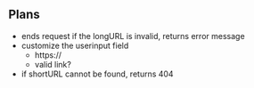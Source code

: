 ## Plans
* ends request if the longURL is invalid, returns error message
* customize the userinput field
  * https://
  * valid link?
* if shortURL cannot be found, returns 404